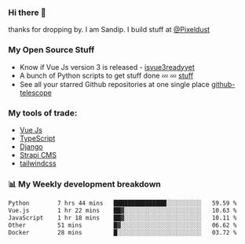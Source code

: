 ### Hi there 👋

thanks for dropping by.
I am Sandip. I build stuff at [@Pixeldust](github.com/pixeldust-in/)

###  **My Open Source Stuff**

 - Know if Vue Js version 3 is released -  [isvue3readyyet](https://github.com/sandiprb/isvue3readyyet)
 - A bunch of Python scripts to get stuff done 💤 💤 [stuff](https://github.com/sandiprb/stuff)
 - See all your starred Github repositories at one single place [github-telescope](https://github.com/sandiprb/github-telescope)



###  **My tools of trade:**
 - [Vue Js](https://github.com/vuejs/vue/)
 - [TypeScript](https://github.com/microsoft/TypeScript)
 - [Django](github.com/django/django)
 - [Strapi CMS](github.com/strapi/strapi)
 - [tailwindcss](https://github.com/tailwindlabs/tailwindcss)


###  📊 **My Weekly development breakdown**
<!--START_SECTION:waka-->

```txt
Python        7 hrs 44 mins   ███████████████░░░░░░░░░░   59.59 %
Vue.js        1 hr 22 mins    ██▓░░░░░░░░░░░░░░░░░░░░░░   10.63 %
JavaScript    1 hr 18 mins    ██▓░░░░░░░░░░░░░░░░░░░░░░   10.11 %
Other         51 mins         █▓░░░░░░░░░░░░░░░░░░░░░░░   06.62 %
Docker        28 mins         █░░░░░░░░░░░░░░░░░░░░░░░░   03.72 %
```

<!--END_SECTION:waka-->
